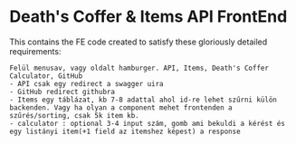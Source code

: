 # Death's Coffer & Items API FrontEnd

This contains the FE code created to satisfy these gloriously detailed requirements:

```
Felül menusav, vagy oldalt hamburger. API, Items, Death's Coffer Calculator, GitHub
- API csak egy redirect a swagger uira
- GitHub redirect githubra
- Items egy táblázat, kb 7-8 adattal ahol id-re lehet szűrni külön backenden. Vagy ha olyan a component mehet frontenden a szűrés/sorting, csak 5k item kb.
- calculator : optional 3-4 input szám, gomb ami bekuldi a kérést és egy listányi item(+1 field az itemshez képest) a response
```
